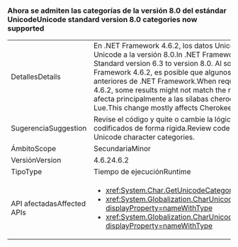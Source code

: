 ### <a name="unicode-standard-version-80-categories-now-supported"></a><span data-ttu-id="106f0-101">Ahora se admiten las categorías de la versión 8.0 del estándar Unicode</span><span class="sxs-lookup"><span data-stu-id="106f0-101">Unicode standard version 8.0 categories now supported</span></span>

|   |   |
|---|---|
|<span data-ttu-id="106f0-102">Detalles</span><span class="sxs-lookup"><span data-stu-id="106f0-102">Details</span></span>|<span data-ttu-id="106f0-103">En .NET Framework 4.6.2, los datos Unicode se han actualizado de la versión 6.3 del estándar Unicode a la versión 8.0.</span><span class="sxs-lookup"><span data-stu-id="106f0-103">In .NET Framework 4.6.2, Unicode data has been upgraded from Unicode Standard version 6.3 to version 8.0.</span></span>  <span data-ttu-id="106f0-104">Al solicitar las categorías de caracteres Unicode en .NET Framework 4.6.2, es posible que algunos de los resultados no coincidan con los de versiones anteriores de .NET Framework.</span><span class="sxs-lookup"><span data-stu-id="106f0-104">When requesting Unicode character categories in .NET Framework 4.6.2, some results might not match the results in previous .NET Framework versions.</span></span>  <span data-ttu-id="106f0-105">Este cambio afecta principalmente a las sílabas cheroquis y a las marcas de tono y signos de vocal Nuevo Tai Lue.</span><span class="sxs-lookup"><span data-stu-id="106f0-105">This change mostly affects Cherokee syllables and New Tai Lue vowels signs and tone marks.</span></span>|
|<span data-ttu-id="106f0-106">Sugerencia</span><span class="sxs-lookup"><span data-stu-id="106f0-106">Suggestion</span></span>|<span data-ttu-id="106f0-107">Revise el código y quite o cambie la lógica que depende de categorías de caracteres Unicode codificados de forma rígida.</span><span class="sxs-lookup"><span data-stu-id="106f0-107">Review code and remove/change logic that depends on hard-coded Unicode character categories.</span></span>|
|<span data-ttu-id="106f0-108">Ámbito</span><span class="sxs-lookup"><span data-stu-id="106f0-108">Scope</span></span>|<span data-ttu-id="106f0-109">Secundaria</span><span class="sxs-lookup"><span data-stu-id="106f0-109">Minor</span></span>|
|<span data-ttu-id="106f0-110">Versión</span><span class="sxs-lookup"><span data-stu-id="106f0-110">Version</span></span>|<span data-ttu-id="106f0-111">4.6.2</span><span class="sxs-lookup"><span data-stu-id="106f0-111">4.6.2</span></span>|
|<span data-ttu-id="106f0-112">Tipo</span><span class="sxs-lookup"><span data-stu-id="106f0-112">Type</span></span>|<span data-ttu-id="106f0-113">Tiempo de ejecución</span><span class="sxs-lookup"><span data-stu-id="106f0-113">Runtime</span></span>|
|<span data-ttu-id="106f0-114">API afectadas</span><span class="sxs-lookup"><span data-stu-id="106f0-114">Affected APIs</span></span>|<ul><li><xref:System.Char.GetUnicodeCategory(System.Char)?displayProperty=nameWithType></li><li><xref:System.Globalization.CharUnicodeInfo.GetUnicodeCategory(System.Char)?displayProperty=nameWithType></li><li><xref:System.Globalization.CharUnicodeInfo.GetUnicodeCategory(System.String,System.Int32)?displayProperty=nameWithType></li></ul>|

